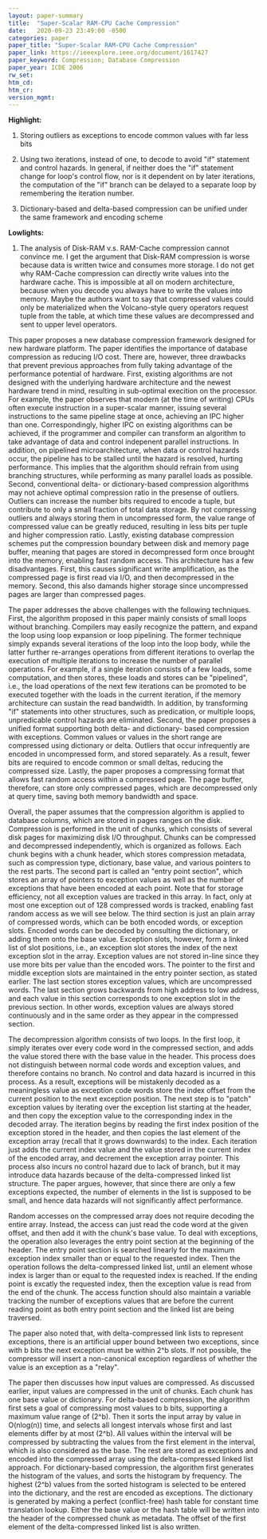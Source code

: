```yaml
---
layout: paper-summary
title:  "Super-Scalar RAM-CPU Cache Compression"
date:   2020-09-23 23:49:00 -0500
categories: paper
paper_title: "Super-Scalar RAM-CPU Cache Compression"
paper_link: https://ieeexplore.ieee.org/document/1617427
paper_keyword: Compression; Database Compression
paper_year: ICDE 2006
rw_set:
htm_cd:
htm_cr:
version_mgmt:
---
```


**Highlight:**

1. Storing outliers as exceptions to encode common values with far less bits
   
2. Using two iterations, instead of one, to decode to avoid "if" statement and control hazards. In general, if neither does 
   the "if" statement change for loop's control flow, nor is it dependent on by later iterations, the computation of 
   the "if" branch can be delayed to a separate loop by remembering the iteration number.

3. Dictionary-based and delta-based compression can be unified under the same framework and encoding scheme

**Lowlights:**

1. The analysis of Disk-RAM v.s. RAM-Cache compression cannot convince me. I get the argument that Disk-RAM compression
   is worse because data is written twice and consumes more storage. I do not get why RAM-Cache compression can directly
   write values into the hardware cache. This is impossible at all on modern architecture, because when you decode you
   always have to write the values into memory. Maybe the authors want to say that compressed values could only be 
   materialized when the Volcano-style query operators request tuple from the table, at which time these values are 
   decompressed and sent to upper level operators.

This paper proposes a new database compression framework designed for new hardware platform. The paper identifies the 
importance of database compression as reducing I/O cost. There are, however, three drawbacks that prevent previous approaches
from fully taking advantage of the performance potential of hardware.
First, existing algorithms are not designed with the underlying hardware architecture and the newest hardware trend in
mind, resulting in sub-optimal execition on the processor. For example, the paper observes that modern (at the time of
writing) CPUs often execute instruction in a super-scalar manner, issuing several instructions to the same pipeline stage
at once, achieving an IPC higher than one.
Correspondingly, higher IPC on existing algorithms can be achieved, if the programmer and compiler can transform an 
algorithm to take advantage of data and control indepenent parallel instructions.
In addition, on pipelined microarchitecture, when data or control hazards occur, the pipeline has to be stalled until
the hazard is resolved, hurting performance. This implies that the algorithm should refrain from using branching structures,
while performing as many parallel loads as possible.
Second, conventional delta- or dictionary-based compression algorithms may not achieve optimal compression ratio in the
presense of outliers. Outliers can increase the number bits required to encode a tuple, but contribute to only a 
small fraction of total data storage. By not compressing outliers and always storing them in uncompressed form, 
the value range of compressed value can be greatly reduced, resulting in less bits per tuple and higher compression ratio.
Lastly, existing database compression schemes put the compression boundary between disk and memory page buffer, meaning 
that pages are stored in decompressed form once brought into the memory, enabling fast random access. 
This architecture has a few disadvantages. First, this causes significant write amplification, as the compressed page
is first read via I/O, and then decompressed in the memory. Second, this also damands higher storage since uncompressed
pages are larger than compressed pages.

The paper addresses the above challenges with the following techniques. First, the algorithm proposed in this paper
mainly consists of small loops without branching. Compilers may easily recognize the pattern, and expand the loop
using loop expansion or loop pipelining. The former technique simply expands several iterations of the loop into the 
loop body, while the latter further re-arranges operations from different iterations to overlap the execution of 
multiple iterations to increase the number of parallel operations. For example, if a single iteration consists of a few
loads, some computation, and then stores, these loads and stores can be "pipelined", i.e., the load operations of the next
few iterations can be promoted to be executed together with the loads in the current iteration, if the memory
architecture can sustain the read bandwidth.
In addition, by transforming "if" statements into other structures, such as predication, or multiple loops, unpredicable 
control hazards are eliminated.
Second, the paper proposes a unified format supporting both delta- and dictionary- based compression with exceptions. 
Common values or values in the short range are compressed using dictionary or delta. Outliers that occur infrequently
are encoded in uncompressed form, and stored separately. As a result, fewer bits are required to encode common or small 
deltas, reducing the compressed size.
Lastly, the paper proposes a compressing format that allows fast random access within a compressed page. The page buffer,
therefore, can store only compressed pages, which are decompressed only at query time, saving both memory bandwidth and 
space.

Overall, the paper assumes that the compression algorithm is applied to database columns, which are stored in pages
ranges on the disk. Compression is performed in the unit of chunks, which consists of several disk pages for maximizing
disk I/O throughput. Chunks can be compressed and decompressed independently, which is organized as follows. Each chunk
begins with a chunk header, which stores compression metadata, such as compression type, dictionary, base value, and 
various pointers to the rest parts. The second part is called an "entry point section", which stores an array of pointers
to exception values as well as the number of exceptions that have been encoded at each point. 
Note that for storage efficiency, not all exception values are tracked in this array. In fact, only
at most one exception out of 128 compressed words is tracked, enabling fast random access as we will see below. 
The third section is just an plain array of compressed words, which can be both encoded words, or exception slots.
Encoded words can be decoded by consulting the dictionary, or adding them onto the base value. Exception slots, however,
form a linked list of slot positions, i.e., an exception slot stores the index of the next exception slot in the array.
Exception values are not stored in-line since they use more bits per value than the encoded wors.
The pointer to the first and middle exception slots are maintained in the entry pointer section, as stated earlier.
The last section stores exception values, which are uncompressed words. The last section grows backwards from high
address to low address, and each value in this section corresponds to one exception slot in the previous section.
In other words, exception values are always stored continuously and in the same order as they appear in the 
compressed section.

The decompression algorithm consists of two loops. In the first loop, it simply iterates over every code word in the 
compressed section, and adds the value stored there with the base value in the header. This process does not distinguish
between normal code words and exception values, and therefore contains no branch. No control and data hazard is incurred
in this process. As a result, exceptions will be mistakenly decoded as a meaningless value as exception code words store 
the index offset from the current position to the next exception position. 
The next step is to "patch" exception values by iterating over the exception list starting at the header, and then copy
the exception value to the corresponding index in the decoded array. The iteration begins by reading the first index
position of the exception stored in the header, and then copies the last element of the exception array (recall that it 
grows downwards) to the index. Each iteration just adds the current index value and the value stored in the current index
of the encoded array, and decrement the exception array pointer. This process also incurs no control hazard due to lack
of branch, but it may introduce data hazards because of the delta-compressed linked list structure. The paper argues, however,
that since there are only a few exceptions expected, the number of elements in the list is supposed to be small,
and hence data hazards will not significantly affect performance.

Random accesses on the compressed array does not require decoding the entire array. Instead, the access can just read the
code word at the given offset, and then add it with the chunk's base value. To deal with exceptions, the operation also
leverages the entry point section at the beginning of the header. The entry point section is searched linearly for the 
maximum exception index smaller than or equal to the requested index. Then the operation follows the delta-compressed 
linked list, until an element whose index is larger than or equal to the requested index is reached. 
If the ending point is excatly the requested index, then the exception value is read from the end of the chunk. The 
access function should also maintain a variable tracking the number of exceptions values that are before the current
reading point as both entry point section and the linked list are being traversed.

The paper also noted that, with delta-compressed link lists to represent exceptions, there is an artificial upper
bound between two exceptions, since with b bits the next exception must be within 2^b slots. If not possible, the 
compressor will insert a non-canonical exception regardless of whether the value is an exception as a "relay".

The paper then discusses how input values are compressed. As discussed earlier, input values are compressed in the unit
of chunks. Each chunk has one base value or dictionary. For delta-based compression, the algorithm first sets a goal
of compressing most values to b bits, supporting a maximum value range of (2^b). Then it sorts the input array by
value in O(nlog(n)) time, and selects all longest intervals whose first and last elements differ by at most (2^b).
All values within the interval will be compressed by subtracting the values from the first element in the interval,
which is also considered as the base. The rest are stored as exceptions and encoded into the compressed array
using the delta-compressed linked list approach.
For dictionary-based compression, the algorithm first generates the histogram of the values, and sorts the histogram by
frequency. The highest (2^b) values from the sorted histogram is selected to be entered into the dictionary, and the 
rest are encoded as exceptions. The dictionary is generated by making a perfect (conflict-free) hash table for constant
time translation lookup. Either the base value or the hash table will be written into the header of the compressed
chunk as metadata. The offset of the first element of the delta-compressed linked list is also written.